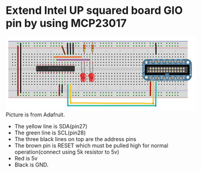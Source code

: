 # Extend Intel UP squared board GIO pin by using MCP23017
![connection](https://github.com/Yang-Yanxiang/Intel-UP-Squared-IO-extension/blob/master/connection.jpg)
Picture is from Adafruit.
* The yellow line is SDA(pin27)
* The green line is SCL(pin28)
* The three black lines on top are the address pins
* The brown pin is RESET which must be pulled high for normal operation(connect using 5k resistor to 5v)
* Red is 5v
* Black is GND.
